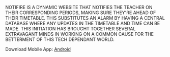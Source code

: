 NOTIFIRE IS A DYNAMIC WEBSITE THAT NOTIFIES THE TEACHER ON THEIR CORRESPONDING PERIODS, MAKING SURE THEY'RE AHEAD OF THEIR TIMETABLE. THIS SUBSTITUTES AN ALARM BY HAVING A CENTRAL DATABASE WHERE ANY UPDATES IN THE TIMETABLE AND TIME CAN BE MADE. THIS INITIATION HAS BROUGHT TOGETHER SEVERAL EXTRAVAGANT MINDS IN WORKING ON A COMMON CAUSE FOR THE BETTERMENT OF THIS TECH DEPENDANT WORLD.


Download Mobile App:
[Android](https://drive.google.com/file/d/11qxa3pUWc2RrCQmnKqcHZZzRsJxCQxLc/view?usp=sharing)
